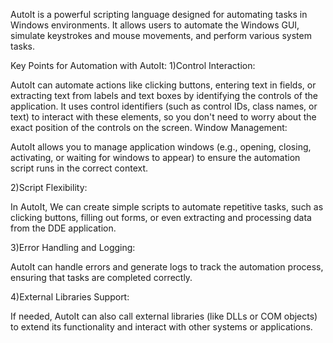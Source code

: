 AutoIt is a powerful scripting language designed for automating tasks in Windows environments. It allows users to automate the Windows GUI, simulate keystrokes and mouse movements, and perform various system tasks.

Key Points for Automation with AutoIt:
1)Control Interaction:

AutoIt can automate actions like clicking buttons, entering text in fields, or extracting text from labels and text boxes by identifying the controls of the application.
It uses control identifiers (such as control IDs, class names, or text) to interact with these elements, so you don't need to worry about the exact position of the controls on the screen.
Window Management:

AutoIt allows you to manage application windows (e.g., opening, closing, activating, or waiting for windows to appear) to ensure the automation script runs in the correct context.

2)Script Flexibility:

In AutoIt, We can create simple scripts to automate repetitive tasks, such as clicking buttons, filling out forms, or even extracting and processing data from the DDE application.

3)Error Handling and Logging:

AutoIt can handle errors and generate logs to track the automation process, ensuring that tasks are completed correctly.

4)External Libraries Support:

If needed, AutoIt can also call external libraries (like DLLs or COM objects) to extend its functionality and interact with other systems or applications.
